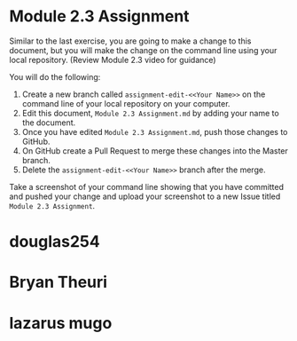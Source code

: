 # Module 2.3 Assignment

Similar to the last exercise, you are going to make a change to this document, but you will make the change on the command line
using your local repository. (Review Module 2.3 video for guidance)

You will do the following:
1. Create a new branch called `assignment-edit-<<Your Name>>` on the command line of your local repository on your computer.
2. Edit this document, `Module 2.3 Assignment.md` by adding your name to the document.
3. Once you have edited `Module 2.3 Assignment.md`, push those changes to GitHub.
4. On GitHub create a Pull Request to merge these changes into the Master branch.
5. Delete the `assignment-edit-<<Your Name>>` branch after the merge.

Take a screenshot of your command line showing that you have committed and pushed your change 
and upload your screenshot to a new Issue titled `Module 2.3 Assignment`. 

# douglas254
# Bryan Theuri
# lazarus mugo
